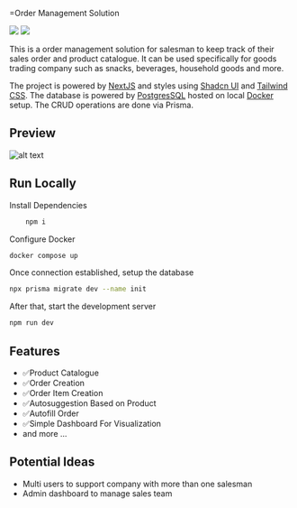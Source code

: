 =Order Management Solution

![](https://img.shields.io/badge/TypeScript-007ACC?style=for-the-badge&logo=typescript&logoColor=white)
![](https://img.shields.io/badge/Prisma-3982CE?style=for-the-badge&logo=Prisma&logoColor=white)



This is a order management solution for salesman to keep track of their sales order and product catalogue. It can be used specifically for goods trading company such as snacks, beverages, household goods and more. 

The project is powered by [NextJS](https://nextjs.org/docs) and styles using [Shadcn UI](https://ui.shadcn.com/) and [Tailwind CSS](https://tailwindcss.com/docs/max-width). The database is powered by [PostgresSQL](https://www.postgresql.org/download/) hosted on local [Docker](https://docs.docker.com/engine/install/) setup. The CRUD operations are done via Prisma. 

## Preview
![alt text](option_preview.gif)

## Run Locally
Install Dependencies
```bash
    npm i
```
Configure Docker
```bash
docker compose up
```

Once connection established, setup the database
```bash
npx prisma migrate dev --name init
```

After that, start the development server
```bash
npm run dev
```

## Features
- ✅Product Catalogue
- ✅Order Creation
- ✅Order Item Creation
- ✅Autosuggestion Based on Product
- ✅Autofill Order
- ✅Simple Dashboard For Visualization
- and more ...

## Potential Ideas
- Multi users to support company with more than one salesman
- Admin dashboard to manage sales team
